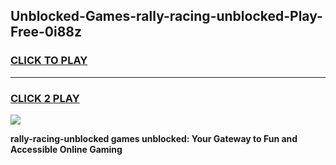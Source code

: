 
## Unblocked-Games-rally-racing-unblocked-Play-Free-0i88z
<h3>
<a href="https://premium76.site?title=rally-racing-unblocked&ref=23A">CLICK TO PLAY</a></h3>
<hr>

<h3>
<a href="https://premium76.site?title=rally-racing-unblocked&ref=23A">CLICK 2 PLAY</a>
  
</h3>

<a href="https://premium76.site?title=rally-racing-unblocked&ref=23A"><img src="https://clearcache.store/games.png"></a>


**rally-racing-unblocked games unblocked: Your Gateway to Fun and Accessible Online Gaming**
